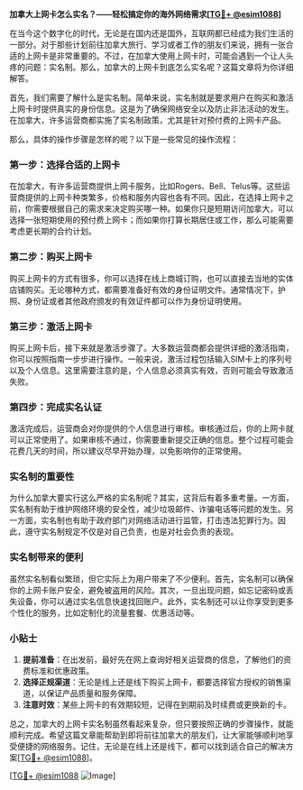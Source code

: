 **加拿大上网卡怎么实名？——轻松搞定你的海外网络需求[[TG💪+ @esim1088](https://t.me/s/esim1088)]**

在当今这个数字化的时代，无论是在国内还是国外，互联网都已经成为我们生活的一部分。对于那些计划前往加拿大旅行、学习或者工作的朋友们来说，拥有一张合适的上网卡是非常重要的。不过，在加拿大使用上网卡时，可能会遇到一个让人头疼的问题：实名制。那么，加拿大的上网卡到底怎么实名呢？这篇文章将为你详细解答。

首先，我们需要了解什么是实名制。简单来说，实名制就是要求用户在购买和激活上网卡时提供真实的身份信息。这是为了确保网络安全以及防止非法活动的发生。在加拿大，许多运营商都实施了实名制政策，尤其是针对预付费的上网卡产品。

那么，具体的操作步骤是怎样的呢？以下是一些常见的操作流程：

### 第一步：选择合适的上网卡

在加拿大，有许多运营商提供上网卡服务，比如Rogers、Bell、Telus等。这些运营商提供的上网卡种类繁多，价格和服务内容也各有不同。因此，在选择上网卡之前，你需要根据自己的需求来决定购买哪一种。如果你只是短期访问加拿大，可以选择一张短期使用的预付费上网卡；而如果你打算长期居住或工作，那么可能需要考虑更长期的合约计划。

### 第二步：购买上网卡

购买上网卡的方式有很多，你可以选择在线上商城订购，也可以直接去当地的实体店铺购买。无论哪种方式，都需要准备好有效的身份证明文件。通常情况下，护照、身份证或者其他政府颁发的有效证件都可以作为身份证明使用。

### 第三步：激活上网卡

购买上网卡后，接下来就是激活步骤了。大多数运营商都会提供详细的激活指南，你可以按照指南一步步进行操作。一般来说，激活过程包括输入SIM卡上的序列号以及个人信息。这里需要注意的是，个人信息必须真实有效，否则可能会导致激活失败。

### 第四步：完成实名认证

激活完成后，运营商会对你提供的个人信息进行审核。审核通过后，你的上网卡就可以正常使用了。如果审核不通过，你需要重新提交正确的信息。整个过程可能会花费几天的时间，所以建议尽早开始办理，以免影响你的正常使用。

### 实名制的重要性

为什么加拿大要实行这么严格的实名制呢？其实，这背后有着多重考量。一方面，实名制有助于维护网络环境的安全性，减少垃圾邮件、诈骗电话等问题的发生。另一方面，实名制也有助于政府部门对网络活动进行监管，打击违法犯罪行为。因此，遵守实名制规定不仅是对自己负责，也是对社会负责的表现。

### 实名制带来的便利

虽然实名制看似繁琐，但它实际上为用户带来了不少便利。首先，实名制可以确保你的上网卡账户安全，避免被盗用的风险。其次，一旦出现问题，如忘记密码或丢失设备，你可以通过实名信息快速找回账户。此外，实名制还可以让你享受到更多个性化的服务，比如定制化的流量套餐、优惠活动等。

### 小贴士

1. **提前准备**：在出发前，最好先在网上查询好相关运营商的信息，了解他们的资费标准和优惠政策。
2. **选择正规渠道**：无论是线上还是线下购买上网卡，都要选择官方授权的销售渠道，以保证产品质量和服务保障。
3. **注意时效**：某些上网卡的有效期较短，记得在到期前及时续费或更换新的卡。

总之，加拿大的上网卡实名制虽然看起来复杂，但只要按照正确的步骤操作，就能顺利完成。希望这篇文章能帮助到即将前往加拿大的朋友们，让大家能够顺利地享受便捷的网络服务。记住，无论是在线上还是线下，都可以找到适合自己的解决方案[[TG💪+ @esim1088](https://t.me/s/esim1088)]。

[[TG💪+ @esim1088](https://t.me/s/esim1088) ![Image](https://i.postimg.cc/4NQfJmqS/Snipaste-2025-05-13-00-14-12.png)]
